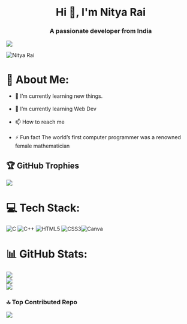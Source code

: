 <h1 align="center">Hi 👋, I'm Nitya Rai</h1>
<h3 align="center">A passionate developer from India</h3>

[![](https://visitcount.itsvg.in/api?id=Nitya-Rai&icon=0&color=9)](https://visitcount.itsvg.in)


<p align="left"> <img src="https://komarev.com/ghpvc/?username=Nitya-Rai&label=Profile%20views&color=0e75b6&style=flat" alt="Nitya Rai" /> </p>

# 💫 About Me:

- 🔭 I’m currently learning new things.<br><br>
- 🌱 I’m currently learning Web Dev<br><br>
- 📫 How to reach me <br><br>
- ⚡ Fun fact The world’s first computer programmer was a renowned female mathematician

## 🏆 GitHub Trophies

![](https://github-profile-trophy.vercel.app/?username=Nitya-Rai&theme=radical&no-frame=false&no-bg=true&margin-w=4)


# 💻 Tech Stack:

![C](https://img.shields.io/badge/c-%2300599C.svg?style=flat&logo=c&logoColor=white) ![C++](https://img.shields.io/badge/c++-%2300599C.svg?style=flat&logo=c%2B%2B&logoColor=white) ![HTML5](https://img.shields.io/badge/html5-%23E34F26.svg?style=flat&logo=html5&logoColor=white) ![CSS3](https://img.shields.io/badge/css3-%231572B6.svg?style=flat&logo=css3&logoColor=white)![Canva](https://img.shields.io/badge/Canva-%2300C4CC.svg?style=flat&logo=Canva&logoColor=white)

# 📊 GitHub Stats:

![](https://github-readme-stats.vercel.app/api?username=Nitya-Rai&theme=dark&hide_border=false&include_all_commits=true&count_private=false)<br/>
![](https://github-readme-streak-stats.herokuapp.com/?user=Nitya-Rai&theme=dark&hide_border=false)<br/>
![](https://github-readme-stats.vercel.app/api/top-langs/?username=Nitya-Rai&theme=dark&hide_border=false&include_all_commits=true&count_private=false&layout=compact)

### 🔝 Top Contributed Repo

![](https://github-contributor-stats.vercel.app/api?username=Nitya-Rai&limit=5&theme=dark&combine_all_yearly_contributions=true)
